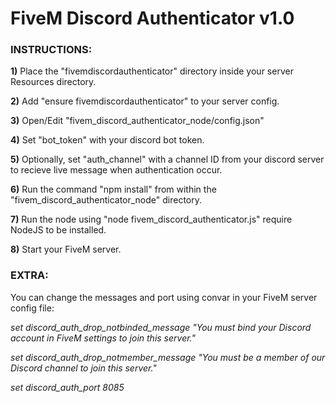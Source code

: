 # FiveM Discord Authenticator v1.0
   
   
### INSTRUCTIONS:
   
   **1)** Place the "fivemdiscordauthenticator" directory inside your server Resources directory.
   
   **2)** Add "ensure fivemdiscordauthenticator" to your server config.
   
   **3)** Open/Edit "fivem_discord_authenticator_node/config.json"
   
   **4)** Set "bot_token" with your discord bot token.
   
   **5)** Optionally, set "auth_channel" with a channel ID from your discord server to recieve live message when authentication occur.
   
   **6)** Run the command "npm install" from within the "fivem_discord_authenticator_node" directory.
   
   **7)** Run the node using "node fivem_discord_authenticator.js" require NodeJS to be installed.
   
   **8)** Start your FiveM server.
   
   
### EXTRA:

You can change the messages and port using convar in your FiveM server config file:
   
   *set discord_auth_drop_notbinded_message "You must bind your Discord account in FiveM settings to join this server."*
   
   *set discord_auth_drop_notmember_message "You must be a member of our Discord channel to join this server."*
   
   *set discord_auth_port 8085*
   
